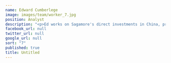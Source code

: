 ```yaml
---
name: Edward Cumberlege
image: images/team/worker_7.jpg
position: Analyst
description: "<p>Ed works on Sagamore's direct investments in China, principally today at Grassland Finance. Previously, Ed was\_seconded to an affiliate fund, Arbor Ventures, where he focused on financial technology investments across the Asia Pacific region. </p><p>He received a BSc in Mathematics from Edinburgh University and spent a year on exchange at Hong Kong University.</p>"
facebook_url: null
twitter_url: null
google_url: null
sort: "7"
published: true
title: Untitled
---
```


